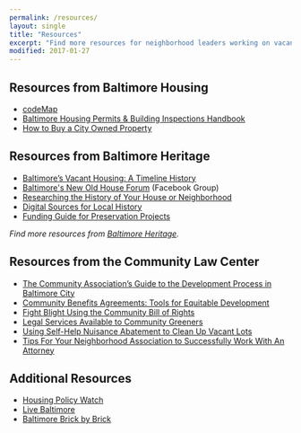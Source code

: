 ```yaml
---
permalink: /resources/
layout: single
title: "Resources"
excerpt: "Find more resources for neighborhood leaders working on vacant buildings."
modified: 2017-01-27
---
```


## Resources from Baltimore Housing

- [codeMap](http://cels.baltimorehousing.org/codemap/codeMap.html)
- [Baltimore Housing Permits & Building Inspections Handbook](http://static.baltimorehousing.org/pdf/permit_handbook.pdf)
- [How to Buy a City Owned Property](http://www.baltimorehousing.org/vtov_how)

## Resources from Baltimore Heritage

- [Baltimore’s Vacant Housing: A Timeline History](https://baltimoreheritage.github.io/places/timelines/vacants/)
- [Baltimore's New Old House Forum](https://www.facebook.com/groups/284340365036620/) (Facebook Group)
- [Researching the History of Your House or Neighborhood](https://baltimoreheritage.org/resources/research-guide/)
- [Digital Sources for Local History](https://baltimoreheritage.org/resources/digital-sources-for-local-history-research/)
- [Funding Guide for Preservation Projects](https://baltimoreheritage.org/resources/funding/)

_Find more resources from [Baltimore Heritage](https://baltimoreheritage.org/resources/)._

## Resources from the Community Law Center

- [The Community Association’s Guide to the Development Process in Baltimore City](http://communitylaw.org/wp-content/uploads/2013/10/The-Community-Associationss-Guide-to-the-Development-Process-in-Baltimore-City-.pdf)
- [Community Benefits Agreements: Tools for Equitable Development](http://communitylaw.org/wp-content/uploads/2014/01/community-benefits-agreements.pdf)
- [Fight Blight Using the Community Bill of Rights](http://communitylaw.org/wp-content/uploads/2013/05/CBR-Checklist-2013.pdf)
- [Legal Services Available to Community Greeners](http://communitylaw.org/wp-content/uploads/2012/07/Before-you-plant-a-seed-have-a-lawyer-look-at-the-deed.pdf)
- [Using Self-Help Nuisance Abatement to Clean Up Vacant Lots](http://communitylaw.org/wp-content/uploads/2012/08/self-help-nuisance-abatement-handout.pdf)
- [Tips For Your Neighborhood Association to Successfully Work With An Attorney](http://communitylaw.org/wp-content/uploads/2013/06/HOW-TO-PREPARE-TO-WORK-WITH-AN-ATTORNEY.pdf)

## Additional Resources

- [Housing Policy Watch](http://housingpolicywatch.com/)
- [Live Baltimore](https://livebaltimore.com/)
- [Baltimore Brick by Brick](https://baltimorebrickbybrick.com/)
